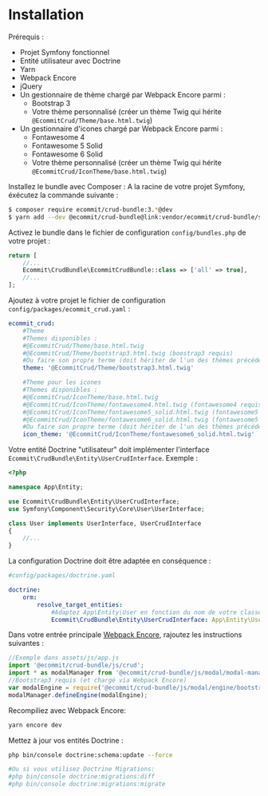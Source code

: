 # Installation

Prérequis :
* Projet Symfony fonctionnel
* Entité utilisateur avec Doctrine
* Yarn
* Webpack Encore
* jQuery
* Un gestionnaire de thème chargé par Webpack Encore parmi :
    * Bootstrap 3
    * Votre thème personnalisé (créer un thème Twig qui hérite `@EcommitCrud/Theme/base.html.twig`)
* Un gestionnaire d'icones chargé par Webpack Encore parmi :
    * Fontawesome 4
    * Fontawesome 5 Solid
    * Fontawesome 6 Solid
    * Votre thème personnalisé (créer un thème Twig qui hérite `@EcommitCrud/IconTheme/base.html.twig`)

Installez le bundle avec Composer : A la racine de votre projet Symfony, éxécutez la commande suivante :

```bash
$ composer require ecommit/crud-bundle:3.*@dev
$ yarn add --dev @ecommit/crud-bundle@link:vendor/ecommit/crud-bundle/src/Resources/assets
```

Activez le bundle dans le fichier de configuration `config/bundles.php` de votre projet :

```php
return [
    //...
    Ecommit\CrudBundle\EcommitCrudBundle::class => ['all' => true],
    //...
];
```

Ajoutez à votre projet le fichier de configuration `config/packages/ecommit_crud.yaml` :

```yaml
ecommit_crud:
    #Theme
    #Themes disponibles :
    #@EcommitCrud/Theme/base.html.twig
    #@EcommitCrud/Theme/bootstrap3.html.twig (boostrap3 requis)
    #Ou faire son propre terme (doit hériter de l'un des thèmes précédents)
    theme: '@EcommitCrud/Theme/bootstrap3.html.twig'

    #Theme pour les icones
    #Themes disponibles :
    #@EcommitCrud/IconTheme/base.html.twig
    #@EcommitCrud/IconTheme/fontawesome4.html.twig (fontawesome4 requis)
    #@EcommitCrud/IconTheme/fontawesome5_solid.html.twig (fontawesome5 Solid requis)
    #@EcommitCrud/IconTheme/fontawesome6_solid.html.twig (fontawesome5 Solid requis)
    #Ou faire son propre terme (doit hériter de l'un des thèmes précédents)
    icon_theme: '@EcommitCrud/IconTheme/fontawesome6_solid.html.twig'
```

Votre entité Doctrine "utilisateur" doit implémenter l'interface `Ecommit\CrudBundle\Entity\UserCrudInterface`. Exemple :

```php
<?php

namespace App\Entity;

use Ecommit\CrudBundle\Entity\UserCrudInterface;
use Symfony\Component\Security\Core\User\UserInterface;

class User implements UserInterface, UserCrudInterface
{
    //...
}
```

La configuration Doctrine doit être adaptée en conséquence :

```yaml
#config/packages/doctrine.yaml

doctrine:
    orm:
        resolve_target_entities:
            #Adaptez App\Entity\User en fonction du nom de votre classe utilisateur
            Ecommit\CrudBundle\Entity\UserCrudInterface: App\Entity\User
```

Dans votre entrée principale [Webpack Encore](https://symfony.com/doc/current/frontend.html), rajoutez les instructions suivantes :

```js
//Exemple dans assets/js/app.js
import '@ecommit/crud-bundle/js/crud';
import * as modalManager from '@ecommit/crud-bundle/js/modal/modal-manager';
//Bootstrap3 requis (et chargé via Webpack Encore)
var modalEngine = require('@ecommit/crud-bundle/js/modal/engine/bootstrap3');
modalManager.defineEngine(modalEngine);
```

Recompiliez avec Webpack Encore:

```bash
yarn encore dev
```

Mettez à jour vos entités Doctrine :

```bash
php bin/console doctrine:schema:update --force

#Ou si vous utilisez Doctrine Migrations:
#php bin/console doctrine:migrations:diff
#php bin/console doctrine:migrations:migrate
```
